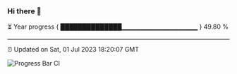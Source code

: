 ### Hi there 👋

⏳ Year progress { ██████████████▁▁▁▁▁▁▁▁▁▁▁▁▁▁▁▁ } 49.80 %

---

⏰ Updated on Sat, 01 Jul 2023 18:20:07 GMT

![Progress Bar CI](https://github.com/liununu/liununu/workflows/Progress%20Bar%20CI/badge.svg)
